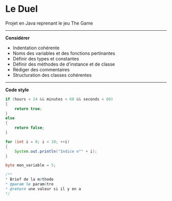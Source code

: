 # Le Duel
Projet en Java reprenant le jeu The Game

***

**Considérer**
* Indentation cohérente                       
* Noms des variables et des fonctions pertinantes
* Définir des types et constantes
* Définir des méthodes de d'instance et de classe
* Rédiger des commentaires
* Structuration des classes cohérentes

***

**Code style**

```java
if (hours < 24 && minutes < 60 && seconds < 60)
{
    return true;
}
else
{
    return false;
}
```

```java
for (int i = 0; i < 10; ++i) 
{
    System.out.println("Indice n°" + i);
}
```

```java
byte mon_variable = 5;
```

```java
/**
* Brief de la méthode
* @param le paramètre
* @return une valeur si il y en a
*/ 
```
